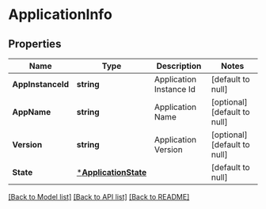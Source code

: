 # ApplicationInfo

## Properties
Name | Type | Description | Notes
------------ | ------------- | ------------- | -------------
**AppInstanceId** | **string** | Application Instance Id | [default to null]
**AppName** | **string** | Application Name | [optional] [default to null]
**Version** | **string** | Application Version | [optional] [default to null]
**State** | [***ApplicationState**](ApplicationState.md) |  | [default to null]

[[Back to Model list]](../README.md#documentation-for-models) [[Back to API list]](../README.md#documentation-for-api-endpoints) [[Back to README]](../README.md)


